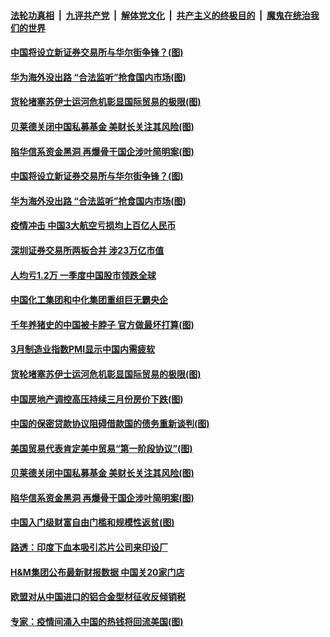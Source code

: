 

####  [法轮功真相](../../../../basic/blob/master/README.md?t=04020331) &nbsp;|&nbsp; [九评共产党](../../../../9ping.md/blob/master/README.md?t=04020331) &nbsp;|&nbsp; [解体党文化](../../../../jtdwh.md/blob/master/README.md?t=04020331)  &nbsp;|&nbsp; [共产主义的终极目的](../../../../gczydzjmd.md/blob/master/README.md?t=04020331) &nbsp;|&nbsp; [魔鬼在统治我们的世界](../../../../mgztzwmdsj.md/blob/master/README.md?t=04020331) 

#### [中国将设立新证券交易所与华尔街争锋？(图)](../pages/p5/967467.md?t=04020331) 

#### [华为海外没出路 “合法监听”抢食国内市场(图)](../pages/p5/967447.md?t=04020331) 


#### [货轮堵塞苏伊士运河危机彰显国际贸易的极限(图)](../pages/p5/967408.md?t=04020331) 

#### [贝莱德关闭中国私募基金 美财长关注其风险(图)](../pages/p5/967372.md?t=04020331) 

#### [陷华信系资金黑洞 再爆骨干国企涉叶简明案(图)](../pages/p5/967341.md?t=04020331) 

#### [中国将设立新证券交易所与华尔街争锋？(图)](../pages/p5/967467.md?t=04020331) 

#### [华为海外没出路 “合法监听”抢食国内市场(图)](../pages/p5/967447.md?t=04020331) 

#### [疫情冲击 中国3大航空亏损均上百亿人民币](../pages/p5/967465.md?t=04020331) 

#### [深圳证券交易所两板合并 涉23万亿市值](../pages/p5/967464.md?t=04020331) 

#### [人均亏1.2万 一季度中国股市领跌全球](../pages/p5/967461.md?t=04020331) 

#### [中国化工集团和中化集团重组巨无霸央企](../pages/p5/967449.md?t=04020331) 

#### [千年养猪史的中国被卡脖子 官方做最坏打算(图)](../pages/p5/967442.md?t=04020331) 

#### [3月制造业指数PMI显示中国内需疲软](../pages/p5/967440.md?t=04020331) 


#### [货轮堵塞苏伊士运河危机彰显国际贸易的极限(图)](../pages/p5/967408.md?t=04020331) 

#### [中国房地产调控高压持续三月份房价下跌(图)](../pages/p5/967393.md?t=04020331) 

#### [中国的保密贷款协议阻碍借款国的债务重新谈判(图)](../pages/p5/967389.md?t=04020331) 

#### [美国贸易代表肯定美中贸易“第一阶段协议”(图)](../pages/p5/967387.md?t=04020331) 

#### [贝莱德关闭中国私募基金 美财长关注其风险(图)](../pages/p5/967372.md?t=04020331) 

#### [陷华信系资金黑洞 再爆骨干国企涉叶简明案(图)](../pages/p5/967341.md?t=04020331) 

#### [中国入门级财富自由门槛和规模性返贫(图)](../pages/p5/967351.md?t=04020331) 

#### [路透：印度下血本吸引芯片公司来印设厂](../pages/p5/967354.md?t=04020331) 

#### [H&amp;M集团公布最新财报数据 中国关20家门店](../pages/p5/967346.md?t=04020331) 

#### [欧盟对从中国进口的铝合金型材征收反倾销税](../pages/p5/967336.md?t=04020331) 

#### [专家：疫情间涌入中国的热钱将回流美国(图)](../pages/p5/967334.md?t=04020331) 

